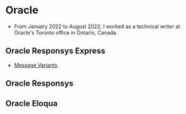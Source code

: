 # Oracle
- From January 2022 to August 2022, I worked as a technical writer at Oracle's Toronto office in Ontario, Canada. 

## Oracle Responsys Express
- [Message Variants](https://docs.oracle.com/en/cloud/saas/marketing/responsys-user-express/Help/Messages/MessageVariants.htm?cshid=MessageVariants).
## Oracle Responsys

## Oracle Eloqua
